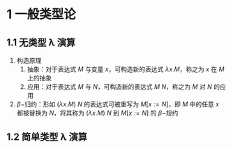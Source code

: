 # 1 一般类型论

## 1.1 无类型 λ 演算
1. 构造原理
    1. 抽象：对于表达式 $M$ 与变量 $x$，可构造新的表达式 $\lambda x. M$，称之为 $x$ 在 $M$ 上的抽象
    2. 应用：对于表达式 $M$ 与 $N$，可构造新的表达式 $M \ N$，称之为 $M$ 对 $N$ 的应用
2. $\beta-$归约：形如 $(\lambda x.M) \ N$ 的表达式可被重写为 $M[x:=N]$，即 $M$ 中的任意 $x$ 都被替换为 $N$，将其称为 $(\lambda x.M) \ N$ 到 $M[x:=N]$ 的 $\beta-$规约

## 1.2 简单类型 λ 演算
